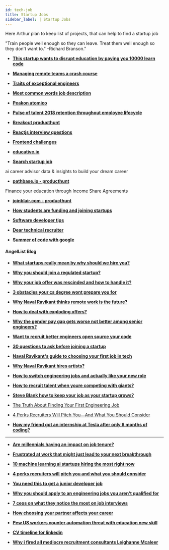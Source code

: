 ```yaml
---
id: tech-job
title: Startup Jobs
sidebar_label: | Startup Jobs
---
```


Here Arthur plan to keep list of projects, that can help to find a startup job

"Train people well enough so they can leave. Treat them well enough so they don't want to."   -Richard Branson."

- [**This startup wants to disrupt education by paying you 10000 learn code**](https://www.goodnet.org/articles/this-startup-wants-to-disrupt-education-by-paying-you-10000-learn-code)

- [**Managing remote teams a crash course**](http://klinger.io/post/180989912140/managing-remote-teams-a-crash-course)

- [**Traits of exceptional engineers**](https://www.intercom.com/blog/traits-of-exceptional-engineers)
- [**Most common words job description**](https://www.codementor.io/blog/most-common-words-job-description-4g4ax0gnw6)

- [**Peakon atomico**](https://techcrunch.com/2019/03/19/peakon-atomico/)

- [**Pulse of talent 2018 retention throughout employee lifecycle**](https://www.ceridian.com/resources/pulse-of-talent-2018-retention-throughout-employee-lifecycle)








- [**Breakout producthunt**](https://www.seedtable.com/breakout?ref=producthunt)


- [**Reactjs interview questions**](https://github.com/sudheerj/reactjs-interview-questions)

- [**Frontend challenges**](https://github.com/felipefialho/frontend-challenges)


- [**educative.io**](https://www.educative.io/)



- [**Search startup job**](https://www.producthunt.com/search?q=startup%20job)



ai career advisor
data & insights to build your dream career
- [**pathbase.io - producthunt**](https://pathbase.io/?ref=producthunt)

Finance your education through Income Share Agreements
- [**joinblair.com - producthunt**](https://joinblair.com/?utm_source=producthunt&ref=producthunt)

- [**How students are funding and joining startups**](https://techcrunch.com/2019/02/06/how-students-are-founding-funding-and-joining-startups/)

- [**Software developer tips**](https://www.siliconrepublic.com/advice/software-developer-tips)

- [**Dear technical recruiter**](https://medium.com/@periklisgkolias/dear-technical-recruiter-f6379e7c9d2d)







- [**Summer of code with google**](https://summerofcode.withgoogle.com/)







#### AngelList Blog

- [**What startups really mean by why should we hire you?**](https://angel.co/blog/what-startups-really-mean-by-why-should-we-hire-you)
- [**Why you should join a regulated startup?**](https://angel.co/blog/why-you-should-join-a-regulated-startup)
- [**Why your job offer was rescinded and how to handle it?**](https://angel.co/blog/why-your-job-offer-was-rescinded-and-how-to-handle-it)
- [**3 obstacles your cs degree wont prepare you for**](https://angel.co/blog/3-obstacles-your-cs-degree-wont-prepare-you-for)
- [**Why Naval Ravikant thinks remote work is the future?**](https://angel.co/blog/why-naval-ravikant-thinks-remote-work-is-the-future)
- [**How to deal with exploding offers?**](https://angel.co/blog/how-to-deal-with-exploding-offers)
- [**Why the gender pay gap gets worse not better among senior engineers?**](https://angel.co/blog/why-the-gender-pay-gap-gets-worse-not-better-among-senior-engineers)
- [**Want to recruit better engineers open source your code**](https://angel.co/blog/want-to-recruit-better-engineers-open-source-your-code)
- [**30 questions to ask before joining a startup**](https://angel.co/blog/30-questions-to-ask-before-joining-a-startup)
- [**Naval Ravikant's guide to choosing your first job in tech**](https://angel.co/blog/naval-ravikants-guide-to-choosing-your-first-job-in-tech)
- [**Why Naval Ravikant hires artists?**](https://angel.co/blog/why-naval-ravikant-hires-artists)
- [**How to switch engineering jobs and actually like your new role**](https://angel.co/blog/how-to-switch-engineering-jobs-and-actually-like-your-new-role)
- [**How to recruit talent when youre competing with giants?**](https://angel.co/blog/how-to-recruit-talent-when-youre-competing-with-giants)
- [**Steve Blank how to keep your job as your startup grows?**](https://angel.co/blog/steve-blank-how-to-keep-your-job-as-your-startup-grows)

- [The Truth About Finding Your First Engineering Job](https://angel.co/blog/the-truth-about-finding-your-first-engineering-job)

- [4 Perks Recruiters Will Pitch You—And What You Should Consider](https://angel.co/blog/4-perks-recruiters-will-pitch-you-and-what-you-should-consider)


- [**How my friend got an internship at Tesla after only 8 months of coding?**](https://hackernoon.com/how-my-friend-got-an-internship-at-tesla-after-only-8-months-of-coding-6578c32f3e77)


---
<!-- add freebootcamp articles like how-i=got-job

find 200 different posts at LI and repost them inside one project.
make it embed or just clone with credits?
https://www.linkedin.com/search/results/content/?keywords=hiring%20interns&origin=SWITCH_SEARCH_VERTICAL
https://www.linkedin.com/feed/update/urn:li:activity:6514099565891710976 -->




- [**Are millennials having an impact on job tenure?**](https://www.cvtimeline.com/are-millennials-having-an-impact-on-job-tenure/)


- [**Frustrated at work that might just lead to your next breakthrough**](https://www.nytimes.com/2019/03/08/smarter-living/frustrated-at-work-that-might-just-lead-to-your-next-breakthrough.html)

- [**10 machine learning ai startups hiring the most right now**](https://angel.co/job-collections/10-machine-learning-ai-startups-hiring-the-most-right-now)

- [**4 perks recruiters will pitch you and what you should consider**](https://angel.co/blog/4-perks-recruiters-will-pitch-you-and-what-you-should-consider)





- [**You need this to get a junior developer job**](https://www.youtube.com/watch?v=rnP74z0n3Ms)

- [**Why you should apply to an engineering jobs you aren't qualified for**](https://angel.co/blog/why-you-should-apply-to-engineering-jobs-you-arent-qualified-for)


- [**7 ceos on what they notice the most on job interviews**](https://www.theladders.com/career-advice/7-ceos-on-what-they-notice-the-most-on-job-interviews)

- [**How choosing your partner affects your career**](https://www.theladders.com/career-advice/how-choosing-your-partner-affects-your-career)

- [**Pew US workers counter automation threat with education new skill**](https://www.theladders.com/career-advice/pew-u-s-workers-counter-automation-threat-with-education-new-skills)



- [**CV timeline for linkedin**](https://chrome.google.com/webstore/detail/cv-timeline-for-linkedin/ecmofndinkmdegjjofbkomppbpkhidac)


- [**Why i fired all mediocre recruitment consultants Leighanne Mcaleer**](https://www.linkedin.com/pulse/why-i-fired-all-mediocre-recruitment-consultants-leighanne-mcaleer/)


<!-- https://medium.com/free-code-camp/software-engineering-interviews-744380f4f2af -->

<!-- https://hackernoon.com/why-developers-hate-coding-skills-8m6u3za1 -->

<!-- https://hackernoon.com/make-the-most-of-github-to-source-your-hires-5m2hd4zo1 -->
